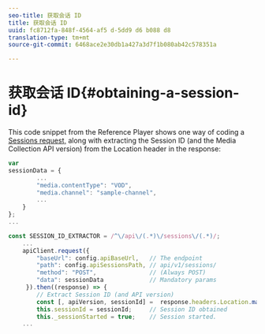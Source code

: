 ```yaml
---
seo-title: 获取会话 ID
title: 获取会话 ID
uuid: fc8712fa-848f-4564-af5 d-5dd9 d6 b088 d8
translation-type: tm+mt
source-git-commit: 6468ace2e30db1a427a3d7f1b080ab42c578351a

---
```



# 获取会话 ID{#obtaining-a-session-id}

This code snippet from the Reference Player shows one way of coding a [Sessions request,](../../media-collection-api/mc-api-ref/mc-api-sessions-req.md) along with extracting the Session ID (and the Media Collection API version) from the Location header in the response:

```js
var  
sessionData = { 
        ... 
        "media.contentType": "VOD", 
        "media.channel": "sample-channel", 
        ... 
    } 
}; 
...

const SESSION_ID_EXTRACTOR = /^\/api\/(.*)\/sessions\/(.*)/; 
    ...
    apiClient.request({ 
        "baseUrl": config.apiBaseUrl,   // The endpoint 
        "path": config.apiSessionsPath, // api/v1/sessions/ 
        "method": "POST",               // (Always POST) 
        "data": sessionData             // Mandatory params 
     }).then((response) => { 
        // Extract Session ID (and API version) 
        const [, apiVersion, sessionId] =  response.headers.Location.match(SESSION_ID_EXTRACTOR);  
        this.sessionId = sessionId;     // Session ID obtained 
        this._sessionStarted = true;    // Session started. 
    ...
```

